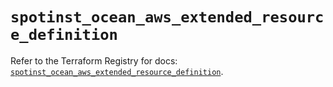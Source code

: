 # `spotinst_ocean_aws_extended_resource_definition`

Refer to the Terraform Registry for docs: [`spotinst_ocean_aws_extended_resource_definition`](https://registry.terraform.io/providers/spotinst/spotinst/1.166.0/docs/resources/ocean_aws_extended_resource_definition).
